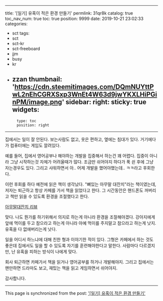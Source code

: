 
---
title: '[일기] 유혹이 적은 환경 만들기'
permlink: 31qr8k
catalog: true
toc_nav_num: true
toc: true
position: 9999
date: 2019-10-21 23:02:33
categories:
- sct
tags:
- sct
- sct-kr
- sct-freeboard
- jjm
- busy
- kr
- zzan
thumbnail: 'https://cdn.steemitimages.com/DQmNUYttPwL2nEhCGRXSxp3WnEt4W63d9jwYKXLHiPGinPM/image.png'
sidebar:
    right:
        sticky: true
widgets:
    -
        type: toc
        position: right
---


집에서는 일이 잘 안된다. 보는사람도 없고, 옷은 편하고, 옆에는 침대가 있다. 거기에다가 컴퓨터에는 게임도 깔려있다.

예를 들어, 집에서 영어공부나 해야하는 개발을 집중해서 하는건 꽤 어렵다. 집중이 아니라 그냥 시작하는것 자체가 어려울때가 많다. 조금만 쉬어야지 하다가 푹 쉰 후에 그냥 자는경우도 있다. 그리고 샤워하면서 아.. 어제 개발을 했어야했는데.. ㅋㅋ라고 후회한다.

이런 후회를 하다 예전에 읽은 책이 생각났다. "뼈있는 아무말 대잔치"라는 책이였는데, 저자는 퇴근하고 항상 카페를 가서 책을 읽었다고 한다. 그 시간동안은 핸드폰도 꺼버리고 책만 읽을 수 있도록 환경을 조절했다고 한다.

[아무말대잔치 리뷰](https://jacobyu.net/1723-book-born-say-anything/)

맞다. 나도 뭔가를 하기위해서 의지로 하는게 아니라 환경을 조절해야겠다. 강아지에게 앞에 먹이를 두고 참으라고 하는게 아니라 아예 먹이를 주지말고 참으라고 하는게 낫지. 유혹을 다 없애버리는게 낫다.

일을 어디서 하느냐에 대해 친한 형과 이야기한 적이 있다. 그형은 카페에서 하는 것도 좋은데 집에서도 일을 할 수 있도록 자기를 훈련해야한다고 말한다. 사람마다 다르겠지만, 난 유혹을 피하는 방식이 나에게 맞다. 

회사 퇴근하면 카페가서 책을 읽거나 영어공부를 하거나 개발해야지. 그리고 집에서는 왠만하면 드라마도 보고, 재밌는 책을 읽고 게임하면서 쉬어야지.

감사합니다.

- - -

This page is synchronized from the post: ['[일기] 유혹이 적은 환경 만들기'](https://steemit.com/@jacobyu/31qr8k)
